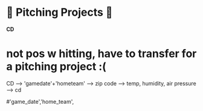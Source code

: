# **💪 Pitching Projects 💪**

**CD**

# not pos w hitting, have to transfer for a pitching project :(

CD --> 'gamedate'+'hometeam' --> zip code --> temp, humidity, air pressure --> cd

#'game_date','home_team',
